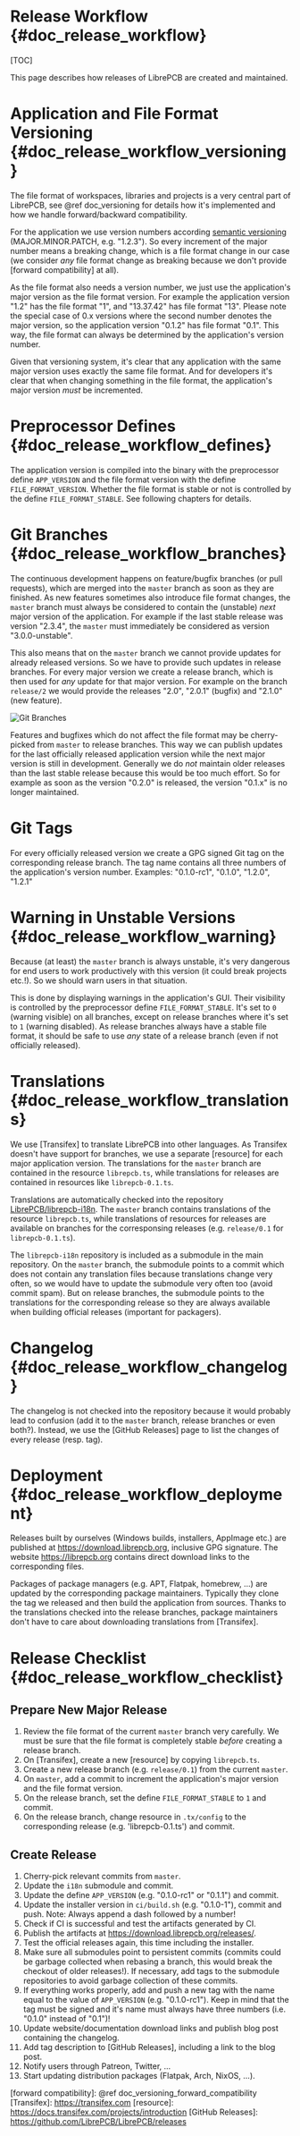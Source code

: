Release Workflow {#doc_release_workflow}
========================================

[TOC]

This page describes how releases of LibrePCB are created and maintained.


# Application and File Format Versioning {#doc_release_workflow_versioning}

The file format of workspaces, libraries and projects is a very central part of
LibrePCB, see @ref doc_versioning for details how it's implemented and how we
handle forward/backward compatibility.

For the application we use version numbers according [semantic versioning]
\(MAJOR.MINOR.PATCH, e.g. "1.2.3"). So every increment of the major number means
a breaking change, which is a file format change in our case (we consider *any*
file format change as breaking because we don't provide [forward compatibility]
at all).

As the file format also needs a version number, we just use the application's
major version as the file format version. For example the application version
"1.2" has the file format "1", and "13.37.42" has file format "13". Please note
the special case of 0.x versions where the second number denotes the major
version, so the application version "0.1.2" has file format "0.1". This way, the
file format can always be determined by the application's version number.

Given that versioning system, it's clear that any application with the same
major version uses exactly the same file format. And for developers it's clear
that when changing something in the file format, the application's major version
*must* be incremented.


# Preprocessor Defines {#doc_release_workflow_defines}

The application version is compiled into the binary with the preprocessor define
`APP_VERSION` and the file format version with the define `FILE_FORMAT_VERSION`.
Whether the file format is stable or not is controlled by the define
`FILE_FORMAT_STABLE`. See following chapters for details.


# Git Branches {#doc_release_workflow_branches}

The continuous development happens on feature/bugfix branches (or pull requests),
which are merged into the `master` branch as soon as they are finished. As new
features sometimes also introduce file format changes, the `master` branch must
always be considered to contain the (unstable) *next* major version of the
application. For example if the last stable release was version "2.3.4", the
`master` must immediately be considered as version "3.0.0-unstable".

This also means that on the `master` branch we cannot provide updates for
already released versions. So we have to provide such updates in release
branches. For every major version we create a release branch, which is then used
for *any* update for that major version. For example on the branch `release/2`
we would provide the releases "2.0", "2.0.1" (bugfix) and "2.1.0" (new feature).

![Git Branches](release_workflow_diagram.png)

Features and bugfixes which do not affect the file format may be cherry-picked
from `master` to release branches. This way we can publish updates for the last
officially released application version while the next major version is still in
development. Generally we do *not* maintain older releases than the last stable
release because this would be too much effort. So for example as soon as the
version "0.2.0" is released, the version "0.1.x" is no longer maintained.


# Git Tags

For every officially released version we create a GPG signed Git tag on the
corresponding release branch. The tag name contains all three numbers of the
application's version number. Examples: "0.1.0-rc1", "0.1.0", "1.2.0", "1.2.1"


# Warning in Unstable Versions {#doc_release_workflow_warning}

Because (at least) the `master` branch is always unstable, it's very dangerous
for end users to work productively with this version (it could break projects
etc.!). So we should warn users in that situation.

This is done by displaying warnings in the application's GUI. Their visibility
is controlled by the preprocessor define `FILE_FORMAT_STABLE`. It's set to `0`
(warning visible) on all branches, except on release branches where it's set to
`1` (warning disabled). As release branches always have a stable file format, it
should be safe to use *any* state of a release branch (even if not officially
released).


# Translations {#doc_release_workflow_translations}

We use [Transifex] to translate LibrePCB into other languages. As Transifex
doesn't have support for branches, we use a separate [resource] for each major
application version. The translations for the `master` branch are contained in
the resource `librepcb.ts`, while translations for releases are contained in
resources like `librepcb-0.1.ts`.

Translations are automatically checked into the repository
[LibrePCB/librepcb-i18n](https://github.com/LibrePCB/librepcb-i18n). The
`master` branch contains translations of the resource `librepcb.ts`, while
translations of resources for releases are available on branches for the
corresponsing releases (e.g. `release/0.1` for `librepcb-0.1.ts`).

The `librepcb-i18n` repository is included as a submodule in the main
repository. On the `master` branch, the submodule points to a commit which does
not contain any translation files because translations change very often, so we
would have to update the submodule very often too (avoid commit spam). But on
release branches, the submodule points to the translations for the corresponding
release so they are always available when building official releases (important
for packagers).


# Changelog {#doc_release_workflow_changelog}

The changelog is not checked into the repository because it would probably lead
to confusion (add it to the `master` branch, release branches or even both?).
Instead, we use the [GitHub Releases] page to list the changes of every release
(resp. tag).


# Deployment {#doc_release_workflow_deployment}

Releases built by ourselves (Windows builds, installers, AppImage etc.) are
published at https://download.librepcb.org, inclusive GPG signature. The website
https://librepcb.org contains direct download links to the corresponding files.

Packages of package managers (e.g. APT, Flatpak, homebrew, ...) are updated by
the corresponding package maintainers. Typically they clone the tag we released
and then build the application from sources. Thanks to the translations checked
into the release branches, package maintainers don't have to care about
downloading translations from [Transifex].


# Release Checklist {#doc_release_workflow_checklist}

## Prepare New Major Release

1. Review the file format of the current `master` branch very carefully. We must
   be sure that the file format is completely stable *before* creating a release
   branch.
2. On [Transifex], create a new [resource] by copying `librepcb.ts`.
3. Create a new release branch (e.g. `release/0.1`) from the current `master`.
4. On `master`, add a commit to increment the application's major version and
   the file format version.
5. On the release branch, set the define `FILE_FORMAT_STABLE` to `1` and commit.
6. On the release branch, change resource in `.tx/config` to the corresponding
   release (e.g. 'librepcb-0.1.ts') and commit.

## Create Release

1. Cherry-pick relevant commits from `master`.
2. Update the `i18n` submodule and commit.
3. Update the define `APP_VERSION` (e.g. "0.1.0-rc1" or "0.1.1") and commit.
4. Update the installer version in `ci/build.sh` (e.g. "0.1.0-1"), commit and
   push. Note: Always append a dash followed by a number!
5. Check if CI is successful and test the artifacts generated by CI.
6. Publish the artifacts at https://download.librepcb.org/releases/.
7. Test the official releases again, this time including the installer.
8. Make sure all submodules point to persistent commits (commits could be
   garbage collected when rebasing a branch, this would break the checkout of
   older releases!). If necessary, add tags to the submodule repositories to
   avoid garbage collection of these commits.
9. If everything works properly, add and push a new tag with the name equal to
   the value of `APP_VERSION` (e.g. "0.1.0-rc1"). Keep in mind that the tag
   must be signed and it's name must always have three numbers (i.e. "0.1.0"
   instead of "0.1")!
10. Update website/documentation download links and publish blog post
    containing the changelog.
11. Add tag description to [GitHub Releases], including a link to the blog post.
12. Notify users through Patreon, Twitter, ...
13. Start updating distribution packages (Flatpak, Arch, NixOS, ...).


[semantic versioning]: https://semver.org/
[forward compatibility]: @ref doc_versioning_forward_compatibility
[Transifex]: https://transifex.com
[resource]: https://docs.transifex.com/projects/introduction
[GitHub Releases]: https://github.com/LibrePCB/LibrePCB/releases
